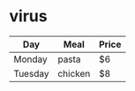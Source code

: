 # virus
| Day     | Meal    | Price |
| --------|---------|-------|
| Monday  | pasta   | $6    |
| Tuesday | chicken | $8    |
